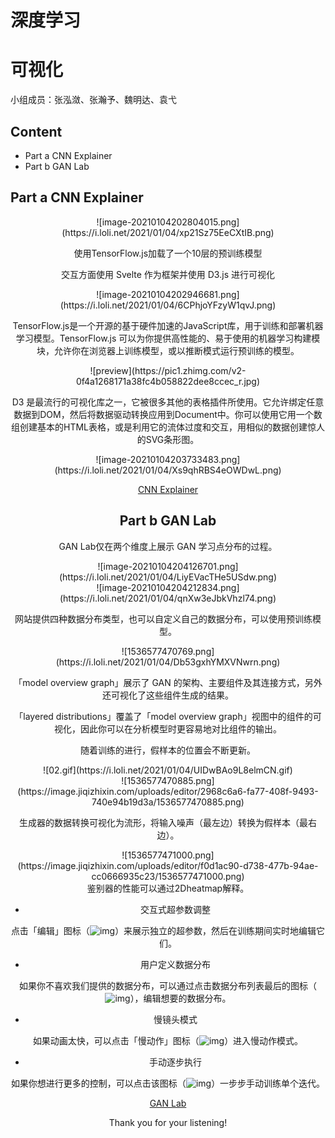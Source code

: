 # 深度学习
# 可视化

小组成员：张泓潋、张瀚予、魏明达、袁弋

<!-- .slide -->

## Content

- Part a      CNN Explainer
- Part b      GAN Lab 

<!-- .slide -->

## Part a      CNN Explainer

<div align=center>![image-20210104202804015.png](https://i.loli.net/2021/01/04/xp21Sz75EeCXtIB.png)

使用TensorFlow.js加载了一个10层的预训练模型

交互方面使用 Svelte 作为框架并使用 D3.js 进行可视化

<!-- .slide -->

<div align=center>![image-20210104202946681.png](https://i.loli.net/2021/01/04/6CPhjoYFzyW1qvJ.png)

TensorFlow.js是一个开源的基于硬件加速的JavaScript库，用于训练和部署机器学习模型。TensorFlow.js 可以为你提供高性能的、易于使用的机器学习构建模块，允许你在浏览器上训练模型，或以推断模式运行预训练的模型。

<!-- .slide -->

<div align=center>![preview](https://pic1.zhimg.com/v2-0f4a1268171a38fc4b058822dee8ccec_r.jpg)

D3 是最流行的可视化库之一，它被很多其他的表格插件所使用。它允许绑定任意数据到DOM，然后将数据驱动转换应用到Document中。你可以使用它用一个数组创建基本的HTML表格，或是利用它的流体过度和交互，用相似的数据创建惊人的SVG条形图。

<!-- .slide -->

<div align=center>![image-20210104203733483.png](https://i.loli.net/2021/01/04/Xs9qhRBS4eOWDwL.png)

[CNN Explainer](https://poloclub.github.io/cnn-explainer/)  

<!-- .slide -->

## Part b  GAN Lab

GAN Lab仅在两个维度上展示 GAN 学习点分布的过程。

<div align=center>![image-20210104204126701.png](https://i.loli.net/2021/01/04/LiyEVacTHe5USdw.png)

<!-- .slide -->

<div align=center>![image-20210104204212834.png](https://i.loli.net/2021/01/04/qnXw3eJbkVhzl74.png)

网站提供四种数据分布类型，也可以自定义自己的数据分布，可以使用预训练模型。

<!-- .slide -->

<div align=center>![1536577470769.png](https://i.loli.net/2021/01/04/Db53gxhYMXVNwrn.png)

「model overview graph」展示了 GAN 的架构、主要组件及其连接方式，另外还可视化了这些组件生成的结果。

 「layered distributions」覆盖了「model overview graph」视图中的组件的可视化，因此你可以在分析模型时更容易地对比组件的输出。

<!-- .slide -->

随着训练的进行，假样本的位置会不断更新。

<div align=center>![02.gif](https://i.loli.net/2021/01/04/UIDwBAo9L8elmCN.gif)



<!-- .slide -->

<div align=center>![1536577470885.png](https://image.jiqizhixin.com/uploads/editor/2968c6a6-fa77-408f-9493-740e94b19d3a/1536577470885.png)

生成器的数据转换可视化为流形，将输入噪声（最左边）转换为假样本（最右边）。

<!-- .slide -->


<div align=center>![1536577471000.png](https://image.jiqizhixin.com/uploads/editor/f0d1ac90-d738-477b-94ae-cc0666935c23/1536577471000.png)
<center>鉴别器的性能可以通过2Dheatmap解释。</center>

<!-- .slide -->

- 交互式超参数调整

点击「编辑」图标（![img](https://image.jiqizhixin.com/uploads/editor/0feb0ce0-fa51-4710-866b-e826202493dc/1536577471174.png)）来展示独立的超参数，然后在训练期间实时地编辑它们。

- 用户定义数据分布

如果你不喜欢我们提供的数据分布，可以通过点击数据分布列表最后的图标（![img](https://image.jiqizhixin.com/uploads/editor/dfeb4467-08c4-4e1e-a205-ffc8a2e330bb/1536577471337.png)），编辑想要的数据分布。
<!-- .slide -->

- 慢镜头模式

如果动画太快，可以点击「慢动作」图标（![img](https://image.jiqizhixin.com/uploads/editor/331fad22-7096-44c2-bbb1-fa12944d5c29/1536577471433.png)）进入慢动作模式。

- 手动逐步执行

如果你想进行更多的控制，可以点击该图标（![img](https://image.jiqizhixin.com/uploads/editor/50713379-dad9-4249-bc36-7fb0e72350ae/1536577471477.png)）一步步手动训练单个迭代。

[GAN Lab](https://poloclub.github.io/ganlab/) 

<!-- .slide -->

Thank you for your listening!
